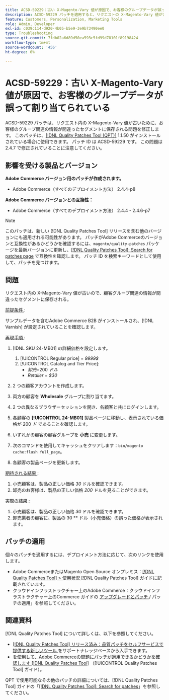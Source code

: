 ```yaml
---
title: ACSD-59229：古い X-Magento-Vary 値が原因で、お客様のグループデータが誤って割り当てられている
description: ACSD-59229 パッチを適用すると、リクエストの X-Magento-Vary 値が古くなっているために、お客様のグループ関連の情報が間違ったセグメントに保存されるAdobe Commerceの問題が修正されます。
feature: Customers, Personalization, Marketing Tools
role: Admin, Developer
exl-id: c039c114-d920-4b05-b5e9-3e9b73490ee0
type: Troubleshooting
source-git-commit: 7fdb02a6d89d50ea593c5fd99d78101f89198424
workflow-type: tm+mt
source-wordcount: '456'
ht-degree: 0%

---
```


# ACSD-59229：古い X-Magento-Vary 値が原因で、お客様のグループデータが誤って割り当てられている

ACSD-59229 パッチは、リクエスト内の X-Magento-Vary 値が古いために、お客様のグループ関連の情報が間違ったセグメントに保存される問題を修正します。 このパッチは、[[!DNL Quality Patches Tool (QPT)]](https://experienceleague.adobe.com/en/docs/commerce-operations/tools/quality-patches-tool/quality-patches-tool-to-self-serve-quality-patches) 1.1.50 がインストールされている場合に使用できます。 パッチ ID は ACSD-59229 です。 この問題は 2.4.7 で修正されていることに注意してください。

## 影響を受ける製品とバージョン

**Adobe Commerce バージョン用のパッチが作成されます。**

* Adobe Commerce（すべてのデプロイメント方法） 2.4.4-p8

**Adobe Commerce バージョンとの互換性：**

* Adobe Commerce（すべてのデプロイメント方法） 2.4.4 - 2.4.6-p7

>[!NOTE]
>
>このパッチは、新しい [!DNL Quality Patches Tool] リリースを含む他のバージョンにも適用される可能性があります。 パッチがAdobe Commerceのバージョンと互換性があるかどうかを確認するには、`magento/quality-patches` パッケージを最新バージョンに更新し、[[!DNL Quality Patches Tool]: Search for patches page](https://experienceleague.adobe.com/tools/commerce-quality-patches/index.html) で互換性を確認します。 パッチ ID を検索キーワードとして使用して、パッチを見つけます。

## 問題

リクエスト内の X-Magento-Vary 値が古いので、顧客グループ関連の情報が間違ったセグメントに保存される。

<u> 前提条件 </u>:

サンプルデータを含むAdobe Commerce B2B がインストールされ、[!DNL Varnish] が設定されていることを確認します。

<u> 再現手順 </u>:

1. [!DNL SKU 24-MB01] の詳細価格を設定します。
   1. [!UICONTROL Regular price] = *9999$*
   1. [!UICONTROL Catalog and Tier Price]:
      * *卸売*=200 *ドル*
      * *Retailer* = *$30*

1. 2 つの顧客アカウントを作成します。
1. 両方の顧客を **Wholesale** グループに割り当てます。
1. 2 つの異なるブラウザーセッションを開き、各顧客と共にログインします。
1. 各顧客の **[!UICONTROL 24-MB01]** 製品ページに移動し、表示されている価格が 200 *ド* であることを確認します。
1. いずれかの顧客の顧客グループを **小売** に変更します。
1. 次のコマンドを使用してキャッシュをクリアします：`bin/magento cache:flush full_page`。
1. 各顧客の製品ページを更新します。

<u> 期待される結果 </u>:

1. 小売顧客は、製品の正しい価格 *30* ドルを確認できます。
1. 卸売のお客様は、製品の正しい価格 *200* ドルを見ることができます。

<u> 実際の結果 </u>:

1. 小売顧客は、製品の正しい価格 *30* ドルを確認できます。
1. 卸売業者の顧客に、製品の 30 ** ドル（小売価格）の誤った価格が表示されます。

## パッチの適用

個々のパッチを適用するには、デプロイメント方法に応じて、次のリンクを使用します。

* Adobe CommerceまたはMagento Open Source オンプレミス：[[!DNL Quality Patches Tool] > 使用状況 ](/help/tools/quality-patches-tool/usage.md)[!DNL Quality Patches Tool] ガイドに記載されています。
* クラウドインフラストラクチャー上のAdobe Commerce：クラウドインフラストラクチャー上のCommerce ガイドの [ アップグレードとパッチ ](https://experienceleague.adobe.com/docs/commerce-cloud-service/user-guide/develop/upgrade/apply-patches.html)/ パッチの適用」を参照してください。

## 関連資料

[!DNL Quality Patches Tool] について詳しくは、以下を参照してください。

* [[!DNL Quality Patches Tool]  リリース済み：品質パッチをセルフサービスで提供する新しいツール ](https://experienceleague.adobe.com/en/docs/commerce-operations/tools/quality-patches-tool/quality-patches-tool-to-self-serve-quality-patches) をサポートナレッジベースから入手できます。
* [ を使用して、Adobe Commerceの問題にパッチが適用できるかどうかを確認します  [!DNL Quality Patches Tool]](/help/tools/quality-patches-tool/patches-available-in-qpt/check-patch-for-magento-issue-with-magento-quality-patches.md) （[!UICONTROL Quality Patches Tool] ガイド）。


QPT で使用可能なその他のパッチの詳細については、[!DNL Quality Patches Tool] ガイドの「[[!DNL Quality Patches Tool]: Search for patches](https://experienceleague.adobe.com/tools/commerce-quality-patches/index.html)」を参照してください。
